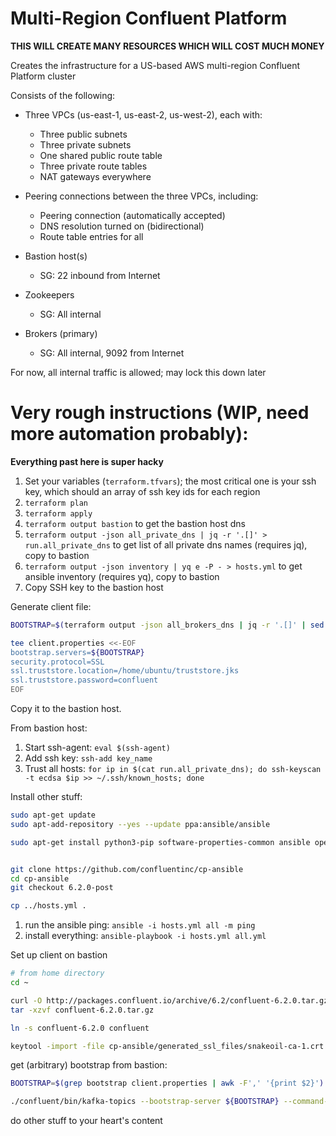 # Multi-Region Confluent Platform

**THIS WILL CREATE MANY RESOURCES WHICH WILL COST MUCH MONEY**

Creates the infrastructure for a US-based AWS multi-region Confluent Platform cluster

Consists of the following:
* Three VPCs (us-east-1, us-east-2, us-west-2), each with:
    * Three public subnets
    * Three private subnets
    * One shared public route table
    * Three private route tables
    * NAT gateways everywhere
* Peering connections between the three VPCs, including:
    * Peering connection (automatically accepted)
    * DNS resolution turned on (bidirectional)
    * Route table entries for all

* Bastion host(s)
    * SG: 22 inbound from Internet
* Zookeepers
    * SG: All internal
* Brokers (primary)
    * SG: All internal, 9092 from Internet

For now, all internal traffic is allowed; may lock this down later

# Very rough instructions (WIP, need more automation probably):

**Everything past here is super hacky**

1. Set your variables (`terraform.tfvars`); the most critical one is your ssh key, which should an array of ssh key ids for each region
1. `terraform plan`
1. `terraform apply`
1. `terraform output bastion` to get the bastion host dns
1. `terraform output -json all_private_dns | jq -r '.[]' > run.all_private_dns` to get list of all private dns names (requires jq), copy to bastion
1. `terraform output -json inventory | yq e -P - > hosts.yml` to get ansible inventory (requires yq), copy to bastion
1. Copy SSH key to the bastion host

Generate client file:
```bash
BOOTSTRAP=$(terraform output -json all_brokers_dns | jq -r '.[]' | sed 's|$|:9092|g' | tr '\n' ',' | sed 's|,$||g')

tee client.properties <<-EOF
bootstrap.servers=${BOOTSTRAP}
security.protocol=SSL
ssl.truststore.location=/home/ubuntu/truststore.jks
ssl.truststore.password=confluent
EOF
```

Copy it to the bastion host.

From bastion host:

1. Start ssh-agent: `eval $(ssh-agent)`
1. Add ssh key: `ssh-add key_name`
1. Trust all hosts: `for ip in $(cat run.all_private_dns); do ssh-keyscan -t ecdsa $ip >> ~/.ssh/known_hosts; done`

Install other stuff:
```bash
sudo apt-get update
sudo apt-add-repository --yes --update ppa:ansible/ansible

sudo apt-get install python3-pip software-properties-common ansible openjdk-11-jre-headless -y


git clone https://github.com/confluentinc/cp-ansible
cd cp-ansible
git checkout 6.2.0-post

cp ../hosts.yml .
```

1. run the ansible ping: `ansible -i hosts.yml all -m ping`
1. install everything: `ansible-playbook -i hosts.yml all.yml`

Set up client on bastion

```bash
# from home directory
cd ~

curl -O http://packages.confluent.io/archive/6.2/confluent-6.2.0.tar.gz
tar -xzvf confluent-6.2.0.tar.gz

ln -s confluent-6.2.0 confluent

keytool -import -file cp-ansible/generated_ssl_files/snakeoil-ca-1.crt -alias snakeoil -keystore truststore.jks -storepass confluent -noprompt
```

get (arbitrary) bootstrap from bastion:
```bash
BOOTSTRAP=$(grep bootstrap client.properties | awk -F',' '{print $2}')

./confluent/bin/kafka-topics --bootstrap-server ${BOOTSTRAP} --command-config ./client.properties --list
```

do other stuff to your heart's content